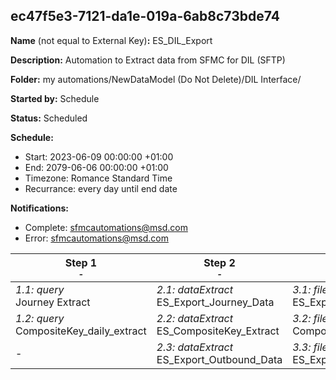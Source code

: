 ## ec47f5e3-7121-da1e-019a-6ab8c73bde74

**Name** (not equal to External Key)**:** ES_DIL_Export

**Description:** Automation to Extract data from SFMC for DIL (SFTP)

**Folder:** my automations/NewDataModel (Do Not Delete)/DIL Interface/

**Started by:** Schedule

**Status:** Scheduled

**Schedule:**

* Start: 2023-06-09 00:00:00 +01:00
* End: 2079-06-06 00:00:00 +01:00
* Timezone: Romance Standard Time
* Recurrance: every day until end date

**Notifications:**

* Complete: sfmcautomations@msd.com
* Error: sfmcautomations@msd.com

| Step 1<br>_<small>-</small>_ | Step 2<br>_<small>-</small>_ | Step 3<br>_<small>-</small>_ |
| --- | --- | --- |
| _1.1: query_<br>Journey Extract | _2.1: dataExtract_<br>ES_Export_Journey_Data | _3.1: fileTransfer_<br>ES_Export_Journey_Data |
| _1.2: query_<br>CompositeKey_daily_extract | _2.2: dataExtract_<br>ES_CompositeKey_Extract | _3.2: fileTransfer_<br>CompositeKey_File_Transfer |
| - | _2.3: dataExtract_<br>ES_Export_Outbound_Data | _3.3: fileTransfer_<br>ES_Export_Outbound_Data |
